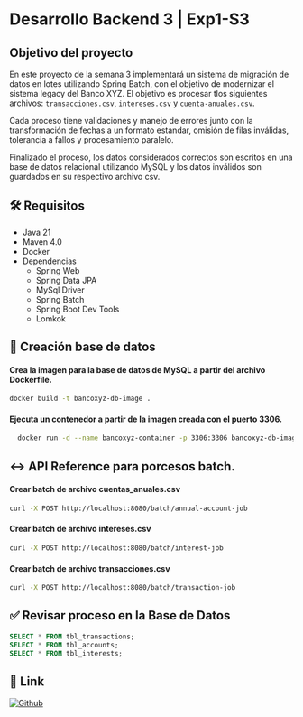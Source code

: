 # Desarrollo Backend 3 | Exp1-S3


## Objetivo del proyecto

En este proyecto de la semana 3 implementará un sistema de migración de datos en lotes utilizando Spring Batch, con el objetivo de modernizar el sistema legacy del Banco XYZ. El objetivo es procesar tlos siguientes archivos: `transacciones.csv`, `intereses.csv` y `cuenta-anuales.csv`.


Cada proceso tiene validaciones y manejo de errores junto con la transformación de fechas a un formato estandar, omisión de filas inválidas, tolerancia a fallos y procesamiento paralelo. 


Finalizado el proceso, los datos considerados correctos son escritos en una base de datos relacional utilizando MySQL y los datos inválidos son guardados en su respectivo archivo csv.


## 🛠️ Requisitos
- Java 21
- Maven 4.0
- Docker
- Dependencias
  - Spring Web
  - Spring Data JPA
  - MySql Driver
  - Spring Batch
  - Spring Boot Dev Tools
  - Lomkok


## 💾 Creación base de datos

#### Crea la imagen para la base de datos de MySQL a partir del archivo Dockerfile.
``` bash
docker build -t bancoxyz-db-image .
```


#### Ejecuta un contenedor a partir de la imagen creada con el puerto 3306.
``` bash
  docker run -d --name bancoxyz-container -p 3306:3306 bancoxyz-db-image
```


## ↔️ API Reference para porcesos batch.

#### Crear batch de archivo cuentas_anuales.csv
```bash
curl -X POST http://localhost:8080/batch/annual-account-job
```

#### Crear batch de archivo intereses.csv
```bash
curl -X POST http://localhost:8080/batch/interest-job
```

#### Crear batch de archivo transacciones.csv
```bash
curl -X POST http://localhost:8080/batch/transaction-job
```


## ✅ Revisar proceso en la Base de Datos

``` sql
SELECT * FROM tbl_transactions;
SELECT * FROM tbl_accounts;
SELECT * FROM tbl_interests;
```

## 🔗 Link
[![Github](https://img.shields.io/badge/github-000000?style=for-the-badge&logo=github&logoColor=white)](https://github.com/nisiara/dbe3_exp1_s3.git)